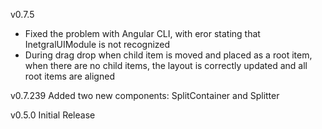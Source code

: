 v0.7.5
- Fixed the problem with Angular CLI, with eror stating that InetgralUIModule is not recognized
- During drag drop when child item is moved and placed as a root item, when there are no child items, the layout is correctly updated and all root items are aligned


v0.7.239
Added two new components: SplitContainer and Splitter

v0.5.0 
Initial Release
